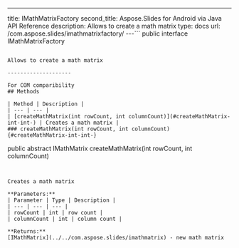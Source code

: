 ---
title: IMathMatrixFactory
second_title: Aspose.Slides for Android via Java API Reference
description: Allows to create a math matrix
type: docs
url: /com.aspose.slides/imathmatrixfactory/
---```
public interface IMathMatrixFactory
```

Allows to create a math matrix

--------------------

For COM comparibility
## Methods

| Method | Description |
| --- | --- |
| [createMathMatrix(int rowCount, int columnCount)](#createMathMatrix-int-int-) | Creates a math matrix |
### createMathMatrix(int rowCount, int columnCount) {#createMathMatrix-int-int-}
```
public abstract IMathMatrix createMathMatrix(int rowCount, int columnCount)
```


Creates a math matrix

**Parameters:**
| Parameter | Type | Description |
| --- | --- | --- |
| rowCount | int | row count |
| columnCount | int | column count |

**Returns:**
[IMathMatrix](../../com.aspose.slides/imathmatrix) - new math matrix
